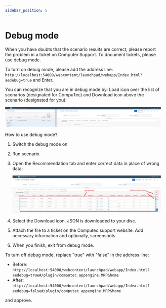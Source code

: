 ```yaml
---
sidebar_position: 5
---
```


# Debug mode

When you have doubts that the scenario results are correct, please report the problem in a ticket on Computer Support. To document tickets, please use debug mode.

To turn on debug mode, please add the address line:
`http://localhost:54000/webcontent/launchpad/webapp/Index.html?aedebug=true` and Enter.

You can recognize that you are in debug mode by:
Load icon over the list of scenarios (designated for CompuTec) and Download icon above the scenario (designated for you):

![Load](./media/debug-mode/load.webp)

How to use debug mode?

1. Switch the debug mode on.
2. Run scenario.
3. Open the Recommendation tab and enter correct data in place of wrong data:

    ![Connections](./media/debug-mode/corrections.webp)
  
4. Select the Download icon. JSON is downloaded to your disc.
5. Attach the file to a ticket on the Computec support website. Add necessary information and optionally, screenshots.
6. When you finish, exit from debug mode.

To turn off debug mode, replace "true" with "false" in the address line:

- Before: `http://localhost:54000/webcontent/launchpad/webapp/Index.html?aedebug=true#/plugin/computec.appengine.MRP&home`
- After: `http://localhost:54000/webcontent/launchpad/webapp/Index.html?aedebug=false#/plugin/computec.appengine.MRP&home`

and approve.
